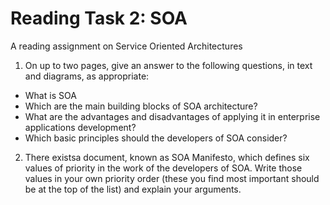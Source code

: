 # Reading Task 2: SOA
A reading assignment on Service Oriented Architectures

1. On up to two pages, give an answer to the following questions, in text and diagrams, as appropriate:
* What is SOA
* Which are the main building blocks of SOA architecture?
* What are the advantages and disadvantages of applying it in enterprise applications development?
* Which basic principles should the developers of SOA consider?

2. There existsa document, known as SOA Manifesto, which defines six values of priority in the work of the developers of SOA. Write those values in your own priority order (these you find most important should be at the top of the list) and explain your arguments.